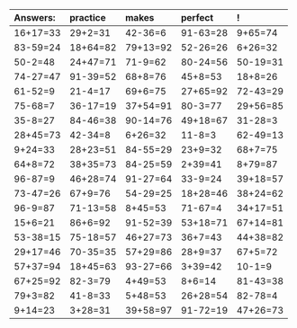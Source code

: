 | Answers: | practice | makes | perfect | ! |
| :--- | :--- | :--- | :--- | :--- |
| 16+17=33 | 29+2=31 | 42-36=6 | 91-63=28 | 9+65=74 | 
| 83-59=24 | 18+64=82 | 79+13=92 | 52-26=26 | 6+26=32 | 
| 50-2=48 | 24+47=71 | 71-9=62 | 80-24=56 | 50-19=31 | 
| 74-27=47 | 91-39=52 | 68+8=76 | 45+8=53 | 18+8=26 | 
| 61-52=9 | 21-4=17 | 69+6=75 | 27+65=92 | 72-43=29 | 
| 75-68=7 | 36-17=19 | 37+54=91 | 80-3=77 | 29+56=85 | 
| 35-8=27 | 84-46=38 | 90-14=76 | 49+18=67 | 31-28=3 | 
| 28+45=73 | 42-34=8 | 6+26=32 | 11-8=3 | 62-49=13 | 
| 9+24=33 | 28+23=51 | 84-55=29 | 23+9=32 | 68+7=75 | 
| 64+8=72 | 38+35=73 | 84-25=59 | 2+39=41 | 8+79=87 | 
| 96-87=9 | 46+28=74 | 91-27=64 | 33-9=24 | 39+18=57 | 
| 73-47=26 | 67+9=76 | 54-29=25 | 18+28=46 | 38+24=62 | 
| 96-9=87 | 71-13=58 | 8+45=53 | 71-67=4 | 34+17=51 | 
| 15+6=21 | 86+6=92 | 91-52=39 | 53+18=71 | 67+14=81 | 
| 53-38=15 | 75-18=57 | 46+27=73 | 36+7=43 | 44+38=82 | 
| 29+17=46 | 70-35=35 | 57+29=86 | 28+9=37 | 67+5=72 | 
| 57+37=94 | 18+45=63 | 93-27=66 | 3+39=42 | 10-1=9 | 
| 67+25=92 | 82-3=79 | 4+49=53 | 8+6=14 | 81-43=38 | 
| 79+3=82 | 41-8=33 | 5+48=53 | 26+28=54 | 82-78=4 | 
| 9+14=23 | 3+28=31 | 39+58=97 | 91-72=19 | 47+26=73 | 
